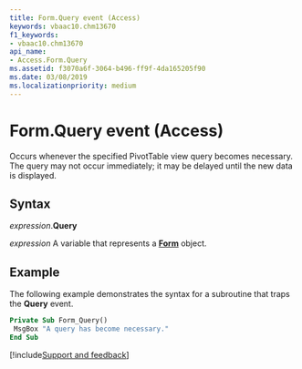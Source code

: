 ```yaml
---
title: Form.Query event (Access)
keywords: vbaac10.chm13670
f1_keywords:
- vbaac10.chm13670
api_name:
- Access.Form.Query
ms.assetid: f3070a6f-3064-b496-ff9f-4da165205f90
ms.date: 03/08/2019
ms.localizationpriority: medium
---
```



# Form.Query event (Access)

Occurs whenever the specified PivotTable view query becomes necessary. The query may not occur immediately; it may be delayed until the new data is displayed.


## Syntax

_expression_.**Query**

_expression_ A variable that represents a **[Form](Access.Form.md)** object.


## Example

The following example demonstrates the syntax for a subroutine that traps the **Query** event.

```vb
Private Sub Form_Query() 
 MsgBox "A query has become necessary." 
End Sub
```




[!include[Support and feedback](~/includes/feedback-boilerplate.md)]